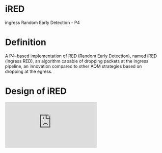 # iRED
ingress Random Early Detection - P4

# Definition
A P4-based implementation of RED (Random Early Detection), named iRED (ingress RED), an algorithm capable of dropping packets at the ingress pipeline, an innovation compared to other AQM strategies based on dropping at the egress.

# Design of iRED
![alt-text](https://github.com/leandrocalmeida/iRED/blob/main/iRED.pdf)
